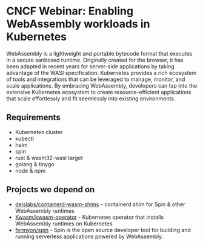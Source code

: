 # CNCF Webinar: Enabling WebAssembly workloads in Kubernetes

WebAssembly is a lightweight and portable bytecode format that executes in a secure sanboxed runtime. Originally created for the browser, it has been adapted in recent years for server-side applications by taking advantage of the WASI specification. Kubernetes provides a rich ecosystem of tools and integrations that can be leveraged to manage, monitor, and scale applications. By embracing WebAssembly, developers can tap into the extensive Kubernetes ecosystem to create resource-efficient applications that scale effortlessly and fit seemlessly into existing environments.

## Requirements
- Kubernetes cluster
- kubectl
- helm
- spin
- rust & wasm32-wasi target
- golang & tinygo
- node & npm

## Projects we depend on
- [deislabs/containerd-wasm-shims](https://github.com/deislabs/containerd-wasm-shims) - containerd shim for Spin & other WebAssembly runtimes
- [Kwasm/kwasm-operator](https://github.com/kwasm/kwasm-operator) - Kubernetes operator that installs WebAssembly runtimes on Kubernetes
- [fermyon/spin](https://github.com/fermyon/spin) - Spin is the open source developer tool for building and running serverless applications powered by WebAssembly.
